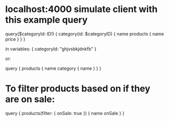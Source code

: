 # localhost:4000 simulate client with this example query

query($categoryId: ID!) {
  category(id: $categoryID) {
    name
    products {
      name
      price
    }
  }
}

in variables:
{
  categoryId: "ghjvsbkjdnkfb"
}

or:

query {
  products {
    name
    category {
      name
    }
  }
}

# To filter products based on if they are on sale:

query {
  products(filter: {
    onSale: true
    }) {
     name
     onSale
   }
}